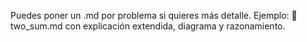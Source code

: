 Puedes poner un .md por problema si quieres más detalle. Ejemplo:
📄 two_sum.md con explicación extendida, diagrama y razonamiento.